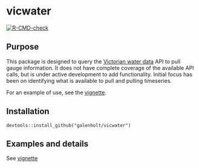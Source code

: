 # vicwater

<!-- badges: start -->
[![R-CMD-check](https://github.com/galenholt/vicwater/actions/workflows/R-CMD-check.yaml/badge.svg)](https://github.com/galenholt/vicwater/actions/workflows/R-CMD-check.yaml)
<!-- badges: end -->


## Purpose
This package is designed to query the [Victorian water data](https://data.water.vic.gov.au/static.htm) API to pull gauge information. It does not have complete coverage of the available API calls, but is under active development to add functionality. Initial focus has been on identifying what is available to pull and pulling timeseries. 

For an example of use, see the [vignette](vignettes/Overview.Rmd). 

## Installation

```devtools::install_github("galenholt/vicwater")```

## Examples and details

See [vignette](vignettes/Overview.Rmd)
